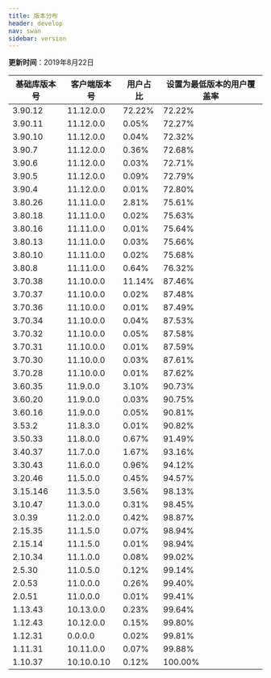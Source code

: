 ```yaml
---
title: 版本分布
header: develop
nav: swan
sidebar: version
---
```

**更新时间**：2019年8月22日

|基础库版本号|客户端版本号|用户占比|设置为最低版本的用户覆盖率|
|---|---|---|---|
|3.90.12|11.12.0.0|72.22%|72.22%|
|3.90.11|11.12.0.0|0.05%|72.27%|
|3.90.10|11.12.0.0|0.04%|72.32%|
|3.90.7|11.12.0.0|0.36%|72.68%|
|3.90.6|11.12.0.0|0.03%|72.71%|
|3.90.5|11.12.0.0|0.09%|72.79%|
|3.90.4|11.12.0.0|0.01%|72.80%|
|3.80.26|11.11.0.0|2.81%|75.61%|
|3.80.18|11.11.0.0|0.02%|75.63%|
|3.80.16|11.11.0.0|0.01%|75.64%|
|3.80.13|11.11.0.0|0.03%|75.66%|
|3.80.10|11.11.0.0|0.02%|75.68%|
|3.80.8|11.11.0.0|0.64%|76.32%|
|3.70.38|11.10.0.0|11.14%|87.46%|
|3.70.37|11.10.0.0|0.02%|87.48%|
|3.70.36|11.10.0.0|0.01%|87.49%|
|3.70.34|11.10.0.0|0.04%|87.53%|
|3.70.32|11.10.0.0|0.05%|87.58%|
|3.70.31|11.10.0.0|0.01%|87.59%|
|3.70.30|11.10.0.0|0.03%|87.61%|
|3.70.28|11.10.0.0|0.01%|87.62%|
|3.60.35|11.9.0.0|3.10%|90.73%|
|3.60.20|11.9.0.0|0.03%|90.75%|
|3.60.16|11.9.0.0|0.05%|90.81%|
|3.53.2|11.8.3.0|0.01%|90.82%|
|3.50.33|11.8.0.0|0.67%|91.49%|
|3.40.37|11.7.0.0|1.67%|93.16%|
|3.30.43|11.6.0.0|0.96%|94.12%|
|3.20.46|11.5.0.0|0.45%|94.57%|
|3.15.146|11.3.5.0|3.56%|98.13%|
|3.10.47|11.3.0.0|0.31%|98.45%|
|3.0.39|11.2.0.0|0.42%|98.87%|
|2.15.35|11.1.5.0|0.07%|98.94%|
|2.15.14|11.1.5.0|0.01%|98.94%|
|2.10.34|11.1.0.0|0.08%|99.02%|
|2.5.30|11.0.5.0|0.12%|99.14%|
|2.0.53|11.0.0.0|0.26%|99.40%|
|2.0.51|11.0.0.0|0.01%|99.41%|
|1.13.43|10.13.0.0|0.23%|99.64%|
|1.12.43|10.12.0.0|0.15%|99.80%|
|1.12.31|0.0.0.0|0.02%|99.81%|
|1.11.31|10.11.0.0|0.07%|99.88%|
|1.10.37|10.10.0.10|0.12%|100.00%|